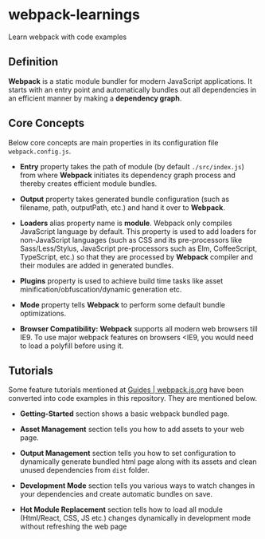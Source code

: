 # webpack-learnings
Learn webpack with code examples

## Definition
**Webpack** is a static module bundler for modern JavaScript applications. It starts with an entry point and automatically bundles out all dependencies in an efficient manner by making a **dependency graph**.

## Core Concepts
Below core concepts are main properties in its configuration file `webpack.config.js`.
- **Entry** property takes the path of module (by default `./src/index.js`) from where **Webpack** initiates its dependency graph process and thereby creates efficient module bundles.

- **Output** property takes generated bundle configuration (such as filename, path, outputPath, etc.) and hand it over to **Webpack**.

- **Loaders** alias property name is **module**. Webpack only compiles JavaScript language by default. This property is used to add loaders for non-JavaScript languages (such as CSS and its pre-processors like Sass/Less/Stylus, JavaScript pre-processors such as Elm, CoffeeScript, TypeScript, etc.) so that they are processed by **Webpack** compiler and their modules are added in generated bundles.

- **Plugins** property is used to achieve build time tasks like asset minification/obfuscation/dynamic generation etc.

- **Mode** property tells **Webpack** to perform some default bundle optimizations.

- **Browser Compatibility:** **Webpack** supports all modern web browsers till IE9. To use major webpack features on browsers <IE9, you would need to load a polyfill before using it.

## Tutorials
Some feature tutorials mentioned at [Guides | webpack.js.org](https://webpack.js.org/guides/) have been converted into code examples in this repository. They are mentioned below.

- **Getting-Started** section shows a basic webpack bundled page.

- **Asset Management** section tells you how to add assets to your web page.

- **Output Management** section tells you how to set configuration to dynamically generate bundled html page along with its assets and clean unused dependencies from `dist` folder.

- **Development Mode** section tells you various ways to watch changes in your dependencies and create automatic bundles on save.

- **Hot Module Replacement** section tells how to load all module (Html/React, CSS, JS etc.) changes dynamically in development mode without refreshing the web page
